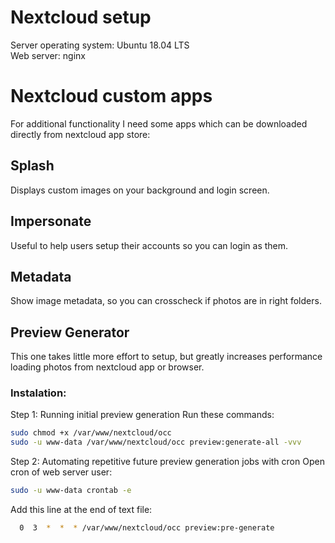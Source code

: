 # Nextcloud setup

Server operating system: Ubuntu 18.04 LTS  
Web server: nginx  

# Nextcloud custom apps
For additional functionality I need some apps which can be downloaded directly from nextcloud app store:  

## Splash
Displays custom images on your background and login screen.

## Impersonate
Useful to help users setup their accounts so you can login as them.

## Metadata
Show image metadata, so you can crosscheck if photos are in right folders.

## Preview Generator
This one takes little more effort to setup, but greatly increases performance loading photos from nextcloud app or browser.

### Instalation:
Step 1: Running initial preview generation
Run these commands:
```bash
sudo chmod +x /var/www/nextcloud/occ
sudo -u www-data /var/www/nextcloud/occ preview:generate-all -vvv
```

Step 2: Automating repetitive future preview generation jobs with cron
Open cron of web server user:
```bash
sudo -u www-data crontab -e
```
Add this line at the end of text file:
```bash
  0  3  *  *  * /var/www/nextcloud/occ preview:pre-generate 
```
